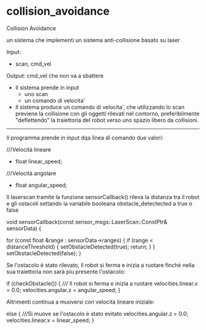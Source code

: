 # collision_avoidance

Collision Avoidance

un sistema che implementi un sistema anti-collisione basato su laser

Input: 
   - scan, cmd_vel

Output: cmd_vel che non va a sbattere
   - Il sistema prende in input
     - uno scan
     - un comando di velocita'
   - Il sistema produce un comando di velocita', che utilizzando lo scan
     previene la collisione con gli oggetti rilevati nel contorno,
     preferibilmente "deflettendo" la traiettoria del robot verso uno
     spazio libero da collisioni.

----------------------------------------------------------------------------------------------------

Il programma prende in input dqa linea di comando due valori:

   ///Velocità lineare

   - float linear_speed;

   ///Velocità angolare

   - float angular_speed;

Il laserscan tramite la funzione sensorCallback() rileva la distanza tra il robot e gli ostacoli settando la variabile booleana obstacle_detectected
a true o false 

void sensorCallback(const sensor_msgs::LaserScan::ConstPtr& sensorData) {
 
  for (const float &range : sensorData->ranges) {
    if (range < distanceThreshold) {
      setObstacleDetected(true);
      return;
    }
  }
  setObstacleDetected(false);
}


Se l'ostacolo è stato rilevato, il robot si ferma e inizia a ruotare finchè nella sua traiettoria non sarà piu presente l'ostacolo:

   if (checkObstacle()) {
     /// Il robot si ferma e inizia a ruotare
     velocities.linear.x = 0.0;
     velocities.angular.z = angular_speed;
   } 
        
 Altrimenti continua a muoversi con velocità lineare iniziale:
 
   else {
    ///Si muove se l'ostacolo è stato evitato
    velocities.angular.z = 0.0;
    velocities.linear.x = linear_speed;
  }
